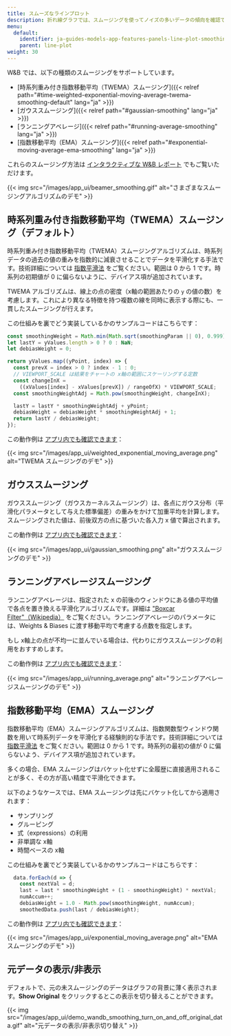 ```yaml
---
title: スムーズなラインプロット
description: 折れ線グラフでは、スムージングを使ってノイズの多いデータの傾向を確認できます。
menu:
  default:
    identifier: ja-guides-models-app-features-panels-line-plot-smoothing
    parent: line-plot
weight: 30
---
```


W&B では、以下の種類のスムージングをサポートしています。

- [時系列重み付き指数移動平均（TWEMA）スムージング]({{< relref path="#time-weighted-exponential-moving-average-twema-smoothing-default" lang="ja" >}})
- [ガウススムージング]({{< relref path="#gaussian-smoothing" lang="ja" >}})
- [ランニングアベレージ]({{< relref path="#running-average-smoothing" lang="ja" >}})
- [指数移動平均（EMA）スムージング]({{< relref path="#exponential-moving-average-ema-smoothing" lang="ja" >}})

これらのスムージング方法は [インタラクティブな W&B レポート](https://wandb.ai/carey/smoothing-example/reports/W-B-Smoothing-Features--Vmlldzo1MzY3OTc) でもご覧いただけます。

{{< img src="/images/app_ui/beamer_smoothing.gif" alt="さまざまなスムージングアルゴリズムのデモ" >}}

## 時系列重み付き指数移動平均（TWEMA）スムージング（デフォルト）

時系列重み付き指数移動平均（TWEMA）スムージングアルゴリズムは、時系列データの過去の値の重みを指数的に減衰させることでデータを平滑化する手法です。技術詳細については [指数平滑法](https://www.wikiwand.com/en/Exponential_smoothing) をご覧ください。範囲は 0 から 1 です。時系列の初期値が 0 に偏らないように、デバイアス項が追加されています。

TWEMA アルゴリズムは、線上の点の密度（x軸の範囲あたりの `y` の値の数）を考慮します。これにより異なる特徴を持つ複数の線を同時に表示する際にも、一貫したスムージングが行えます。

この仕組みを裏でどう実装しているかのサンプルコードはこちらです：

```javascript
const smoothingWeight = Math.min(Math.sqrt(smoothingParam || 0), 0.999);
let lastY = yValues.length > 0 ? 0 : NaN;
let debiasWeight = 0;

return yValues.map((yPoint, index) => {
  const prevX = index > 0 ? index - 1 : 0;
  // VIEWPORT_SCALE は結果をチャートの x軸の範囲にスケーリングする定数
  const changeInX =
    ((xValues[index] - xValues[prevX]) / rangeOfX) * VIEWPORT_SCALE;
  const smoothingWeightAdj = Math.pow(smoothingWeight, changeInX);

  lastY = lastY * smoothingWeightAdj + yPoint;
  debiasWeight = debiasWeight * smoothingWeightAdj + 1;
  return lastY / debiasWeight;
});
```

この動作例は [アプリ内でも確認できます](https://wandb.ai/carey/smoothing-example/reports/W-B-Smoothing-Features--Vmlldzo1MzY3OTc)：

{{< img src="/images/app_ui/weighted_exponential_moving_average.png" alt="TWEMA スムージングのデモ" >}}

## ガウススムージング

ガウススムージング（ガウスカーネルスムージング）は、各点にガウス分布（平滑化パラメータとして与えた標準偏差）の重みをかけて加重平均を計算します。スムージングされた値は、前後双方の点に基づいた各入力 x 値で算出されます。

この動作例は [アプリ内でも確認できます](https://wandb.ai/carey/smoothing-example/reports/W-B-Smoothing-Features--Vmlldzo1MzY3OTc#3.-gaussian-smoothing)：

{{< img src="/images/app_ui/gaussian_smoothing.png" alt="ガウススムージングのデモ" >}}

## ランニングアベレージスムージング

ランニングアベレージは、指定された x の前後のウィンドウにある値の平均値で各点を置き換える平滑化アルゴリズムです。詳細は ["Boxcar Filter"（Wikipedia）](https://en.wikipedia.org/wiki/Moving_average) をご覧ください。ランニングアベレージのパラメータには、Weights & Biases に渡す移動平均で考慮する点数を指定します。

もし x軸上の点が不均一に並んでいる場合は、代わりにガウススムージングの利用をおすすめします。

この動作例は [アプリ内でも確認できます](https://wandb.ai/carey/smoothing-example/reports/W-B-Smoothing-Features--Vmlldzo1MzY3OTc#4.-running-average)：

{{< img src="/images/app_ui/running_average.png" alt="ランニングアベレージスムージングのデモ" >}}

## 指数移動平均（EMA）スムージング

指数移動平均（EMA）スムージングアルゴリズムは、指数関数型ウィンドウ関数を用いて時系列データを平滑化する経験則的な手法です。技術詳細については [指数平滑法](https://www.wikiwand.com/en/Exponential_smoothing) をご覧ください。範囲は 0 から 1 です。時系列の最初の値が 0 に偏らないよう、デバイアス項が追加されています。

多くの場合、EMA スムージングはバケット化せずに全履歴に直接適用されることが多く、その方が高い精度で平滑化できます。

以下のようなケースでは、EMA スムージングは先にバケット化してから適用されます：
- サンプリング
- グルーピング
- 式（expressions）の利用
- 非単調な x軸
- 時間ベースの x軸

この仕組みを裏でどう実装しているかのサンプルコードはこちらです：

```javascript
  data.forEach(d => {
    const nextVal = d;
    last = last * smoothingWeight + (1 - smoothingWeight) * nextVal;
    numAccum++;
    debiasWeight = 1.0 - Math.pow(smoothingWeight, numAccum);
    smoothedData.push(last / debiasWeight);
```

この動作例は [アプリ内でも確認できます](https://wandb.ai/carey/smoothing-example/reports/W-B-Smoothing-Features--Vmlldzo1MzY3OTc)：

{{< img src="/images/app_ui/exponential_moving_average.png" alt="EMA スムージングのデモ" >}}

## 元データの表示/非表示

デフォルトで、元の未スムージングのデータはグラフの背景に薄く表示されます。**Show Original** をクリックするとこの表示を切り替えることができます。

{{< img src="/images/app_ui/demo_wandb_smoothing_turn_on_and_off_original_data.gif" alt="元データの表示/非表示切り替え" >}}